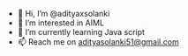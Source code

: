 - 👋 Hi, I’m @adityaxsolanki
- 👀 I’m interested in AIML
- 🌱 I’m currently learning Java script
- 📫 Reach me on adityasolanki51@gmail.com
<!---
adityaxsolanki/adityaxsolanki is a ✨ special ✨ repository because its `README.md` (this file) appears on your GitHub profile.
You can click the Preview link to take a look at your changes.
--->
